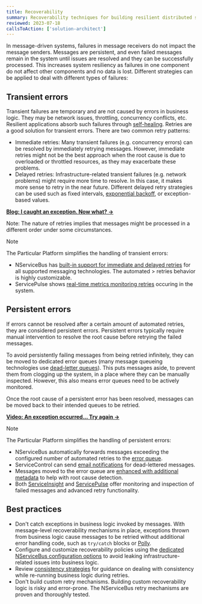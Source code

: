 ```yaml
---
title: Recoverability
summary: Recoverability techniques for building resilient distributed systems
reviewed: 2023-07-18
callsToAction: ['solution-architect']
---
```


In message-driven systems, failures in message receivers do not impact the message senders. Messages are persistent, and even failed messages remain in the system until issues are resolved and they can be successfully processed. This increases system resiliency as failures in one component do not affect other components and no data is lost. Different strategies can be applied to deal with different types of failures:

## Transient errors

Transient failures are temporary and are not caused by errors in business logic. They may be network issues, throttling, concurrency conflicts, etc. Resilient applications absorb such failures through [self-healing](https://learn.microsoft.com/en-us/azure/architecture/guide/design-principles/self-healing). Retries are a good solution for transient errors. There are two common retry patterns:

- Immediate retries: Many transient failures (e.g. concurrency errors) can be resolved by immediately retrying messages. However, immediate retries might not be the best approach when the root cause is due to overloaded or throttled resources, as they may exacerbate these problems.
- Delayed retries: Infrastructure-related transient failures (e.g. network problems) might require more time to resolve. In this case, it makes more sense to retry in the near future. Different delayed retry strategies can be used such as fixed intervals, [exponential backoff](https://en.wikipedia.org/wiki/Exponential_backoff), or exception-based values.

[**Blog: I caught an exception. Now what? →**](https://particular.net/blog/but-all-my-errors-are-severe)

Note: The nature of retries implies that messages might be processed in a different order under some circumstances.

> [!NOTE]
> The Particular Platform simplifies the handling of transient errors:
>
> - NServiceBus has [built-in support for immediate and delayed retries](/nservicebus/recoverability/) for all supported messaging technologies. The automated > retries behavior is highly customizable.
> - ServicePulse shows [real-time metrics monitoring retries](/servicepulse/#real-time-monitoring) occuring in the system.


## Persistent errors

If errors cannot be resolved after a certain amount of automated retries, they are considered persistent errors. Persistent errors typically require manual intervention to resolve the root cause before retrying the failed messages.

To avoid persistently failing messages from being retried infinitely, they can be moved to dedicated error queues (many message queueing technologies use [dead-letter queues](https://en.wikipedia.org/wiki/Dead_letter_queue)). This puts messages aside, to prevent them from clogging up the system, in a place where they can be manually inspected. However, this also means error queues need to be actively monitored.

Once the root cause of a persistent error has been resolved, messages can be moved back to their intended queues to be retried.

[**Video: An exception occurred... Try again →**](https://www.youtube.com/watch?v=gSQxtgw1Qz4)

> [!NOTE]
> The Particular Platform simplifies the handling of persistent errors:
>
> - NServiceBus automatically forwards messages exceeding the configured number of automated retries to the [error queue](/nservicebus/recoverability/configure-error-handling.md).
> - ServiceControl can send [email notifications](/servicepulse/health-check-notifications.md) for dead-lettered messages.
> - Messages moved to the error queue are [enhanced with additional metadata](/servicepulse/intro-failed-messages.md#failed-messages-page-message-details-page) to help with root cause detection.
> - Both [ServiceInsight](/serviceinsight/managing-errors-and-retries.md) and [ServicePulse](/servicepulse/intro-failed-messages.md) offer monitoring and inspection of failed messages and advanced retry functionality.

## Best practices

- Don't catch exceptions in business logic invoked by messages. With message-level recoverability mechanisms in place, exceptions thrown from business logic cause messages to be retried without additional error handling code, such as `try/catch` blocks or [Polly](https://github.com/App-vNext/Polly).
- Configure and customize recoverability policies using the [dedicated NServiceBus configuration options](/nservicebus/recoverability/) to avoid leaking infrastructure-related issues into business logic.
- Review [consistency strategies](/architecture/consistency.md) for guidance on dealing with consistency while re-running business logic during retries.
- Don't build custom retry mechanisms. Building custom recoverability logic is risky and error-prone. The NServiceBus retry mechanisms are proven and thoroughly tested.